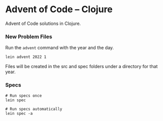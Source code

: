 # Advent of Code – Clojure
Advent of Code solutions in Clojure.

### New Problem Files

Run the `advent` command with the year and the day. 

    lein advent 2022 1 

Files will be created in the src and spec folders under a directory for that year.

### Specs

    # Run specs once
    lein spec

    # Run specs automatically
    lein spec -a
